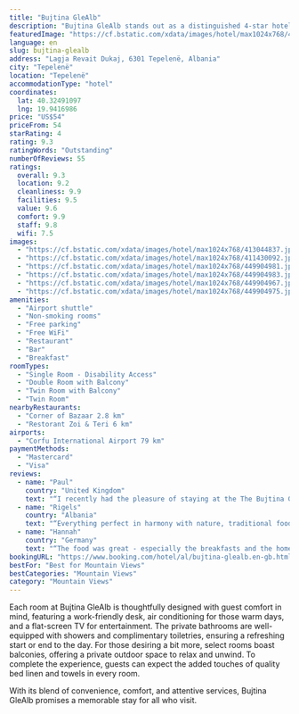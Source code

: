 ```yaml
---
title: "Bujtina GleAlb"
description: "Bujtina GleAlb stands out as a distinguished 4-star hotel in Tepelenë, offering guests an exceptional stay with its well-appointed garden, inviting terrace, and the convenience of on-site dining and bar facilities."
featuredImage: "https://cf.bstatic.com/xdata/images/hotel/max1024x768/413044837.jpg?k=adf0f900724fb1c2d7ffbf73a97b285f81688dd50b4f5f6e7d23c69b4004c3b1&o=&hp=1"
language: en
slug: bujtina-glealb
address: "Lagja Revait Dukaj, 6301 Tepelenë, Albania"
city: "Tepelenë"
location: "Tepelenë"
accommodationType: "hotel"
coordinates:
  lat: 40.32491097
  lng: 19.9416986
price: "US$54"
priceFrom: 54
starRating: 4
rating: 9.3
ratingWords: "Outstanding"
numberOfReviews: 55
ratings:
  overall: 9.3
  location: 9.2
  cleanliness: 9.9
  facilities: 9.5
  value: 9.6
  comfort: 9.9
  staff: 9.8
  wifi: 7.5
images:
  - "https://cf.bstatic.com/xdata/images/hotel/max1024x768/413044837.jpg?k=adf0f900724fb1c2d7ffbf73a97b285f81688dd50b4f5f6e7d23c69b4004c3b1&o=&hp=1"
  - "https://cf.bstatic.com/xdata/images/hotel/max1024x768/411430092.jpg?k=ca9bc1e7e0812bfe27503f4b5ef681c59c67da5ad0cb0fbb0d0900784936140a&o=&hp=1"
  - "https://cf.bstatic.com/xdata/images/hotel/max1024x768/449904981.jpg?k=77b97791d27b265204c2d7b434f62fb501f5ddefe56a8f6827506c82dafae71b&o=&hp=1"
  - "https://cf.bstatic.com/xdata/images/hotel/max1024x768/449904983.jpg?k=56b7670510ffa52f481bb2138a4a78875109717f391ff10476919a566854ac0c&o=&hp=1"
  - "https://cf.bstatic.com/xdata/images/hotel/max1024x768/449904967.jpg?k=4b2a5b2f1d569ca83f808d87d7101c9704361d4bf8cdaf7b9dcb417f765fba29&o=&hp=1"
  - "https://cf.bstatic.com/xdata/images/hotel/max1024x768/449904975.jpg?k=4d128773dd67fb85de849aef933520dea1908b0d93f07135c81a662406b36035&o=&hp=1"
amenities:
  - "Airport shuttle"
  - "Non-smoking rooms"
  - "Free parking"
  - "Free WiFi"
  - "Restaurant"
  - "Bar"
  - "Breakfast"
roomTypes:
  - "Single Room - Disability Access"
  - "Double Room with Balcony"
  - "Twin Room with Balcony"
  - "Twin Room"
nearbyRestaurants:
  - "Corner of Bazaar 2.8 km"
  - "Restorant Zoi & Teri 6 km"
airports:
  - "Corfu International Airport 79 km"
paymentMethods:
  - "Mastercard"
  - "Visa"
reviews:
  - name: "Paul"
    country: "United Kingdom"
    text: "“I recently had the pleasure of staying at the The Bujtina GleAlb hotel which is located in a beautiful setting in the mountains and offers stunning views of the surrounding area. The opportunity to hike is plentiful or just relax with the lovely...”"
  - name: "Rigels"
    country: "Albania"
    text: "“Everything perfect in harmony with nature, traditional food with good taste, comfortable and clean room, wonderful polite staff, we will come back again to enjoy it😊😊😊”"
  - name: "Hannah"
    country: "Germany"
    text: "“The food was great - especially the breakfasts and the homemade cheese from their farm - and the staff were lovely. The view over the mountains is amazing. It was a beautiful peaceful retreat and was very quiet when we were there.”"
bookingURL: "https://www.booking.com/hotel/al/bujtina-glealb.en-gb.html?aid=8035640"
bestFor: "Best for Mountain Views"
bestCategories: "Mountain Views"
category: "Mountain Views"
---
```


Each room at Bujtina GleAlb is thoughtfully designed with guest comfort in mind, featuring a work-friendly desk, air conditioning for those warm days, and a flat-screen TV for entertainment. The private bathrooms are well-equipped with showers and complimentary toiletries, ensuring a refreshing start or end to the day. For those desiring a bit more, select rooms boast balconies, offering a private outdoor space to relax and unwind. To complete the experience, guests can expect the added touches of quality bed linen and towels in every room.

With its blend of convenience, comfort, and attentive services, Bujtina GleAlb promises a memorable stay for all who visit.